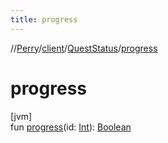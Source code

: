 ```yaml
---
title: progress
---
```

//[Perry](../../../index.html)/[client](../index.html)/[QuestStatus](index.html)/[progress](progress.html)



# progress



[jvm]\
fun [progress](progress.html)(id: [Int](https://kotlinlang.org/api/latest/jvm/stdlib/kotlin/-int/index.html)): [Boolean](https://kotlinlang.org/api/latest/jvm/stdlib/kotlin/-boolean/index.html)




